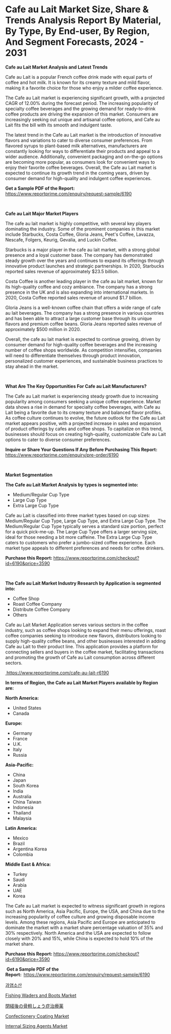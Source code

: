 <p><h1>Cafe au Lait Market Size, Share & Trends Analysis Report By Material, By Type, By End-user, By Region, And Segment Forecasts, 2024 - 2031</h1></p><p><strong>Cafe au Lait Market Analysis and Latest Trends</strong></p>
<p><p>Cafe au Lait is a popular French coffee drink made with equal parts of coffee and hot milk. It is known for its creamy texture and mild flavor, making it a favorite choice for those who enjoy a milder coffee experience.</p><p>The Cafe au Lait market is experiencing significant growth, with a projected CAGR of 12.00% during the forecast period. The increasing popularity of specialty coffee beverages and the growing demand for ready-to-drink coffee products are driving the expansion of this market. Consumers are increasingly seeking out unique and artisanal coffee options, and Cafe au Lait fits the bill with its smooth and indulgent taste.</p><p>The latest trend in the Cafe au Lait market is the introduction of innovative flavors and variations to cater to diverse consumer preferences. From flavored syrups to plant-based milk alternatives, manufacturers are constantly looking for ways to differentiate their products and appeal to a wider audience. Additionally, convenient packaging and on-the-go options are becoming more popular, as consumers look for convenient ways to enjoy their favorite coffee beverages. Overall, the Cafe au Lait market is expected to continue its growth trend in the coming years, driven by consumer demand for high-quality and indulgent coffee experiences.</p></p>
<p><strong>Get a Sample PDF of the Report:&nbsp;</strong> <a href="https://www.reportprime.com/enquiry/request-sample/6190">https://www.reportprime.com/enquiry/request-sample/6190</a></p>
<p>&nbsp;</p>
<p><strong>Cafe au Lait Major Market Players</strong></p>
<p><p>The cafe au lait market is highly competitive, with several key players dominating the industry. Some of the prominent companies in this market include Starbucks, Costa Coffee, Gloria Jeans, Peet's Coffee, Lavazza, Nescafe, Folgers, Keurig, Gevalia, and Luckin Coffee.</p><p>Starbucks is a major player in the cafe au lait market, with a strong global presence and a loyal customer base. The company has demonstrated steady growth over the years and continues to expand its offerings through innovative product launches and strategic partnerships. In 2020, Starbucks reported sales revenue of approximately $23.5 billion.</p><p>Costa Coffee is another leading player in the cafe au lait market, known for its high-quality coffee and cozy ambiance. The company has a strong presence in the UK and is also expanding into international markets. In 2020, Costa Coffee reported sales revenue of around $1.7 billion.</p><p>Gloria Jeans is a well-known coffee chain that offers a wide range of cafe au lait beverages. The company has a strong presence in various countries and has been able to attract a large customer base through its unique flavors and premium coffee beans. Gloria Jeans reported sales revenue of approximately $500 million in 2020.</p><p>Overall, the cafe au lait market is expected to continue growing, driven by consumer demand for high-quality coffee beverages and the increasing number of coffee shops worldwide. As competition intensifies, companies will need to differentiate themselves through product innovation, personalized customer experiences, and sustainable business practices to stay ahead in the market.</p></p>
<p>&nbsp;</p>
<p><strong>What Are The Key Opportunities For Cafe au Lait Manufacturers?</strong></p>
<p><p>The Cafe au Lait market is experiencing steady growth due to increasing popularity among consumers seeking a unique coffee experience. Market data shows a rise in demand for specialty coffee beverages, with Cafe au Lait being a favorite due to its creamy texture and balanced flavor profiles. As coffee culture continues to evolve, the future outlook for the Cafe au Lait market appears positive, with a projected increase in sales and expansion of product offerings by cafes and coffee shops. To capitalize on this trend, businesses should focus on creating high-quality, customizable Cafe au Lait options to cater to diverse consumer preferences.</p></p>
<p><strong>Inquire or Share Your Questions If Any Before Purchasing This Report:</strong> <a href="https://www.reportprime.com/enquiry/pre-order/6190">https://www.reportprime.com/enquiry/pre-order/6190</a></p>
<p>&nbsp;</p>
<p><strong>Market Segmentation</strong></p>
<p><strong>The Cafe au Lait Market Analysis by types is segmented into:</strong></p>
<p><ul><li>Medium/Regular Cup Type</li><li>Large Cup Type</li><li>Extra Large Cup Type</li></ul></p>
<p><p>Cafe au Lait is classified into three market types based on cup sizes: Medium/Regular Cup Type, Large Cup Type, and Extra Large Cup Type. The Medium/Regular Cup Type typically serves a standard size portion, perfect for a quick pick-me-up. The Large Cup Type offers a larger serving size, ideal for those needing a bit more caffeine. The Extra Large Cup Type caters to customers who prefer a jumbo-sized coffee experience. Each market type appeals to different preferences and needs for coffee drinkers.</p></p>
<p><strong>Purchase this Report:&nbsp;</strong><a href="https://www.reportprime.com/checkout?id=6190&price=3590">https://www.reportprime.com/checkout?id=6190&price=3590</a></p>
<p>&nbsp;</p>
<p><strong>The Cafe au Lait Market Industry Research by Application is segmented into:</strong></p>
<p><ul><li>Coffee Shop</li><li>Roast Coffee Company</li><li>Distribute Coffee Company</li><li>Others</li></ul></p>
<p><p>Cafe au Lait Market Application serves various sectors in the coffee industry, such as coffee shops looking to expand their menu offerings, roast coffee companies seeking to introduce new flavors, distributors looking to supply high-quality coffee beans, and other businesses interested in adding Cafe au Lait to their product line. This application provides a platform for connecting sellers and buyers in the coffee market, facilitating transactions and promoting the growth of Cafe au Lait consumption across different sectors.</p></p>
<p><a href="https://www.reportprime.com/cafe-au-lait-r6190">&nbsp;https://www.reportprime.com/cafe-au-lait-r6190</a></p>
<p><strong>In terms of Region, the Cafe au Lait Market Players available by Region are:</strong></p>
<p>
    <p> <strong> North America: </strong>
        <ul>
            <li>United States</li>
            <li>Canada</li>
        </ul>
        </p> 
    <p> <strong> Europe: </strong>
        <ul>
            <li>Germany</li>
            <li>France</li>
            <li>U.K.</li>
            <li>Italy</li>
            <li>Russia</li>
        </ul>
        </p> 
    <p> <strong> Asia-Pacific: </strong>
        <ul>
            <li>China</li>
            <li>Japan</li>
            <li>South Korea</li>
            <li>India</li>
            <li>Australia</li>
            <li>China Taiwan</li>
            <li>Indonesia</li>
            <li>Thailand</li>
            <li>Malaysia</li>
        </ul>
        </p> 
    <p> <strong> Latin America: </strong>
        <ul>
            <li>Mexico</li>
            <li>Brazil</li>
            <li>Argentina Korea</li>
            <li>Colombia</li>
        </ul>
        </p> 
    <p> <strong> Middle East & Africa: </strong>
        <ul>
            <li>Turkey</li>
            <li>Saudi</li>
            <li>Arabia</li>
            <li>UAE</li>
            <li>Korea</li>
        </ul>
    </p>
    </p>
<p><p>The Cafe au Lait market is expected to witness significant growth in regions such as North America, Asia Pacific, Europe, the USA, and China due to the increasing popularity of coffee culture and growing disposable income levels. Among these regions, Asia Pacific and Europe are anticipated to dominate the market with a market share percentage valuation of 35% and 30% respectively. North America and the USA are expected to follow closely with 20% and 15%, while China is expected to hold 10% of the market share.</p></p>
<p><strong>Purchase this Report: </strong><a href="https://www.reportprime.com/checkout?id=6190&price=3590">https://www.reportprime.com/checkout?id=6190&price=3590</a></p>
<p>&nbsp;<strong>Get a Sample PDF of the Report:&nbsp;&nbsp;</strong><a href="https://www.reportprime.com/enquiry/request-sample/6190">https://www.reportprime.com/enquiry/request-sample/6190</a></p>
<p><strong></strong></p>
<p><p><a href="https://medium.com/@hershelkris/%EA%B3%BC%EC%82%B0%ED%99%94-%ED%8D%BC%ED%81%B4%EB%A1%9C%EB%A5%B4%EC%82%B0-%EC%8B%9C%EC%9E%A5-%EC%A0%84%EB%A7%9D-%EC%82%B0%EC%97%85-%EA%B0%9C%EC%9A%94-%EB%B0%8F-%EC%98%88%EC%B8%A1-2024%EB%85%84%EB%B6%80%ED%84%B0-2031%EB%85%84-82535aee9e78">과염소산</a></p><p><a href="https://issuu.com/reportprime-2/docs/fishing-waders-and-boots-market-size-2030.pptx">Fishing Waders and Boots Market</a></p><p><a href="https://medium.com/@clairhane2018/%E9%96%89%E7%B5%8C%E6%9C%9F%E5%BE%8C%E3%81%AE%E9%AA%A8%E7%B2%97%E9%AC%86%E7%97%87%E6%B2%BB%E7%99%82%E8%96%AC%E5%B8%82%E5%A0%B4%E3%81%AE%E3%82%A4%E3%83%B3%E3%82%B5%E3%82%A4%E3%83%88-%E5%B8%82%E5%A0%B4%E5%8B%95%E5%90%91-%E6%88%90%E9%95%B7-2024%E5%B9%B4%E3%81%8B%E3%82%892031%E5%B9%B4%E3%81%BE%E3%81%A7%E3%81%AE%E4%BA%88%E6%B8%AC-7bd00c111316">閉経後の骨粗しょう症治療薬</a></p><p><a href="https://github.com/Airanohannonzb68e5pb53oc1/Market-Research-Report-List-2/blob/main/confectionery-coating-market.md">Confectionery Coating Market</a></p><p><a href="https://www.linkedin.com/pulse/internal-sizing-agents-market-research-report-its-history-forecast-pjxpc">Internal Sizing Agents Market</a></p></p>